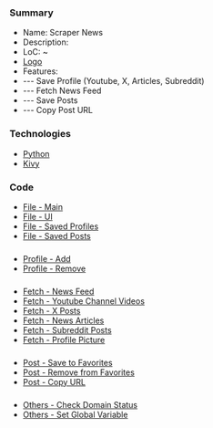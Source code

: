 ### Summary
- Name: Scraper News
- Description:
- LoC: ~
- [Logo](https://github.com/Sinc0/PythonScraperNews/blob/master/images/icon.png)
- Features:
- \--- Save Profile (Youtube, X, Articles, Subreddit)
- \--- Fetch News Feed
- \--- Save Posts
- \--- Copy Post URL

### Technologies
- [Python](https://www.python.org)
- [Kivy](https://kivy.org)

### Code
- [File - Main](https://github.com/Sinc0/PythonScraperNews/blob/master/ScraperNews.py)
- [File - UI](https://github.com/Sinc0/PythonScraperNews/blob/master/ScraperNews.kv)
- [File - Saved Profiles](https://github.com/Sinc0/PythonScraperNews/blob/master/data/profiles.json)
- [File - Saved Posts](https://github.com/Sinc0/PythonScraperNews/blob/master/data/favorites.json)
###
- [Profile - Add]()
- [Profile - Remove]()
###
- [Fetch - News Feed]()
- [Fetch - Youtube Channel Videos]()
- [Fetch - X Posts]()
- [Fetch - News Articles]()
- [Fetch - Subreddit Posts]()
- [Fetch - Profile Picture]()
###
- [Post - Save to Favorites]()
- [Post - Remove from Favorites]()
- [Post - Copy URL]()
###
- [Others - Check Domain Status]()
- [Others - Set Global Variable]()
